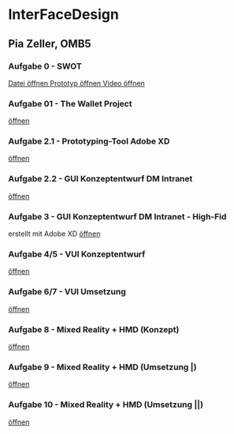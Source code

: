 # InterFaceDesign
## Pia Zeller, OMB5

### Aufgabe 0 - SWOT
<a href="https://piazeller.github.io/IFDWiSe20-21/A00/00_SWOT.pdf"> Datei öffnen </a>
<a href="https://piazeller.github.io/IFDWiSe20-21/A00/00_SWOT.xd"> Prototyp öffnen </a>
<a href="https://piazeller.github.io/IFDWiSe20-21/A00/00_SWOT.mp4"> Video öffnen </a>

### Aufgabe 01 - The Wallet Project
<a href="https://piazeller.github.io/IFDWiSe20-21/A01/A01_The Wallet Project.pdf"> öffnen </a>

### Aufgabe 2.1 - Prototyping-Tool Adobe XD
<a href="https://piazeller.github.io/IFDWiSe20-21/A02.1/A02.html"> öffnen </a>

### Aufgabe 2.2 - GUI Konzeptentwurf DM Intranet
<a href="https://piazeller.github.io/IFDWiSe20-21/A02.2/A02.2.html"> öffnen </a>

### Aufgabe 3 - GUI Konzeptentwurf DM Intranet - High-Fid
erstellt mit Adobe XD
[öffnen](https://xd.adobe.com/view/e545f9ac-f0d8-4f05-8ef8-ddcb1c484d88-b016/)

### Aufgabe 4/5 - VUI Konzeptentwurf
<a href="https://piazeller.github.io/IFDWiSe20-21/A04:05/A04:05.html"> öffnen </a>

### Aufgabe 6/7 - VUI Umsetzung
<a href="https://piazeller.github.io/IFDWiSe20-21/A06:07/A06:07.html"> öffnen </a>

### Aufgabe 8 - Mixed Reality + HMD (Konzept)
<a href="https://piazeller.github.io/IFDWiSe20-21/A08/A08.html"> öffnen </a>

### Aufgabe 9 - Mixed Reality + HMD (Umsetzung |)
<a href="https://piazeller.github.io/IFDWiSe20-21/A09/A09.html"> öffnen </a>

### Aufgabe 10 - Mixed Reality + HMD (Umsetzung ||)
<a href="https://piazeller.github.io/IFDWiSe20-21/A10/A10.html"> öffnen </a>

